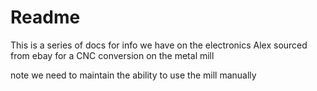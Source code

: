 # Readme

This is a series of docs for info we have on the electronics
Alex sourced from ebay for a CNC conversion on the metal mill

note we need to maintain the ability to use the mill manually
